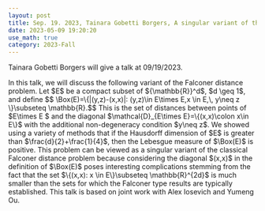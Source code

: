 ```yaml
---
layout: post
title: Sep. 19. 2023, Tainara Gobetti Borgers, A singular variant of the Falconer distance problem II
date: 2023-05-09 19:20:20 
use_math: true
category: 2023-Fall
---
```

 
Tainara Gobetti Borgers will give a talk at 09/19/2023. 

<div>
In this talk, we will discuss the following variant of the Falconer distance problem. Let $E$ be a compact subset of ${\mathbb{R}}^d$, $d \geq 1$, and define
 $$ \Box(E)=\{|(y,z)-(x,x)|: (y,z)\in E\times E,x \in E,\, y\neq z \}\subseteq \mathbb{R}.$$
This is the set of distances between points of $E\times E $ and the diagonal $\mathcal{D}_{E\times E}=\{(x,x)\colon x\in E\}$ with the additional non-degeneracy condition $y\neq z$.
We showed using a variety of methods that if the Hausdorff dimension of $E$ is greater than $\frac{d}{2}+\frac{1}{4}$, then the Lebesgue measure of $\Box(E)$ is positive. This problem can be viewed as a singular variant of the classical Falconer distance problem because considering the diagonal $(x,x)$ in the definition of $\Box(E)$ poses interesting complications stemming from the fact that the set $\{(x,x): x \in E\}\subseteq \mathbb{R}^{2d}$ is much smaller than the sets for which the Falconer type results are typically established. This talk is based on joint work with Alex Iosevich and Yumeng Ou.
</div>
